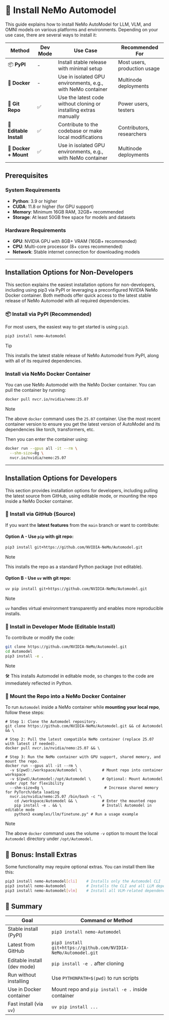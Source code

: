 # 🤖 Install NeMo Automodel

This guide explains how to install NeMo AutoModel for LLM, VLM, and OMNI models on various platforms and environments. Depending on your use case, there are several ways to install it:

| Method                  | Dev Mode | Use Case                                                          | Recommended For             |
| ----------------------- | ---------|----------------------------------------------------------------- | ---------------------------- |
| 📦 **PyPI**             | - | Install stable release with minimal setup                         | Most users, production usage |
| 🐳 **Docker**           | - | Use in isolated GPU environments, e.g., with NeMo container       | Multinode deployments     |
| 🐍 **Git Repo**         | ✅ | Use the latest code without cloning or installing extras manually | Power users, testers         |
| 🧪 **Editable Install** | ✅ | Contribute to the codebase or make local modifications            | Contributors, researchers    |
| 🐳 **Docker + Mount**   | ✅ | Use in isolated GPU environments, e.g., with NeMo container       | Multinode deployments     |

## Prerequisites

### System Requirements
- **Python**: 3.9 or higher
- **CUDA**: 11.8 or higher (for GPU support)
- **Memory**: Minimum 16GB RAM, 32GB+ recommended
- **Storage**: At least 50GB free space for models and datasets

### Hardware Requirements

- **GPU**: NVIDIA GPU with 8GB+ VRAM (16GB+ recommended)
- **CPU**: Multi-core processor (8+ cores recommended)
- **Network**: Stable internet connection for downloading models

---
## Installation Options for Non-Developers
This section explains the easiest installation options for non-developers, including using pip3 via PyPI or leveraging a preconfigured NVIDIA NeMo Docker container. Both methods offer quick access to the latest stable release of NeMo Automodel with all required dependencies.
### 📦 Install via PyPI (Recommended)

For most users, the easiest way to get started is using `pip3`.

```bash
pip3 install nemo-Automodel
```
> [!TIP]
> This installs the latest stable release of NeMo Automodel from PyPI, along with all of its required dependencies.

### Install via NeMo Docker Container
You can use NeMo Automodel with the NeMo Docker container. You can pull the container by running:
```bash
docker pull nvcr.io/nvidia/nemo:25.07
```
> [!NOTE]
> The above `docker` command uses the `25.07` container. Use the most recent container version to ensure you get the latest version of AutoModel and its dependencies like torch, transformers, etc.

Then you can enter the container using:
```bash
docker run --gpus all -it --rm \
  --shm-size=8g \
  nvcr.io/nvidia/nemo:25.07
```

---
## Installation Options for Developers
This section provides installation options for developers, including pulling the latest source from GitHub, using editable mode, or mounting the repo inside a NeMo Docker container.
### 🐍 Install via GitHub (Source)

If you want the **latest features** from the `main` branch or want to contribute:

#### Option A - Use `pip` with git repo:
```bash
pip3 install git+https://github.com/NVIDIA-NeMo/Automodel.git
```
> [!NOTE]
> This installs the repo as a standard Python package (not editable).


#### Option B - Use `uv` with git repo:
```bash
uv pip install git+https://github.com/NVIDIA-NeMo/Automodel.git
```
> [!NOTE]
> `uv` handles virtual environment transparently and enables more reproducible installs.


### 🧪 Install in Developer Mode (Editable Install)
To contribute or modify the code:
```bash
git clone https://github.com/NVIDIA-NeMo/Automodel.git
cd Automodel
pip3 install -e .
```

> [!NOTE]
> 🛠️ This installs Automodel in editable mode, so changes to the code are immediately reflected in Python.


### 🐳 Mount the Repo into a NeMo Docker Container
To run `Automodel` inside a NeMo container while **mounting your local repo**, follow these steps:

```
# Step 1: Clone the Automodel repository.
git clone https://github.com/NVIDIA-NeMo/Automodel.git && cd Automodel && \

# Step 2: Pull the latest compatible NeMo container (replace 25.07 with latest if needed).
docker pull nvcr.io/nvidia/nemo:25.07 && \

# Step 3: Run the NeMo container with GPU support, shared memory, and mount the repo.
docker run --gpus all -it --rm \
  -v $(pwd):/workspace/Automodel \         # Mount repo into container workspace
  -v $(pwd)/Automodel:/opt/Automodel \     # Optional: Mount Automodel under /opt for flexibility
  --shm-size=8g \                           # Increase shared memory for PyTorch/data loading
  nvcr.io/nvidia/nemo:25.07 /bin/bash -c "\
    cd /workspace/Automodel && \           # Enter the mounted repo
    pip install -e . && \                  # Install Automodel in editable mode
    python3 examples/llm/finetune.py" # Run a usage example
```
> [!NOTE]
> The above `docker` command uses the volume `-v` option to mount the local `Automodel` directory
> under `/opt/Automodel`.

## 🧪 Bonus: Install Extras
Some functionality may require optional extras. You can install them like this:
```bash
pip3 install nemo-Automodel[cli]    # Installs only the Automodel CLI
pip3 install nemo-Automodel         # Installs the CLI and all LLM dependencies.
pip3 install nemo-Automodel[vlm]    # Install all VLM-related dependencies.
```

## 📌 Summary
| Goal                        | Command or Method                                               |
| --------------------------- | --------------------------------------------------------------- |
| Stable install (PyPI)       | `pip3 install nemo-Automodel`                                   |
| Latest from GitHub          | `pip3 install git+https://github.com/NVIDIA-NeMo/Automodel.git` |
| Editable install (dev mode) | `pip install -e .` after cloning                                |
| Run without installing      | Use `PYTHONPATH=$(pwd)` to run scripts                          |
| Use in Docker container     | Mount repo and `pip install -e .` inside container              |
| Fast install (via `uv`)     | `uv pip install ...`                                            |
